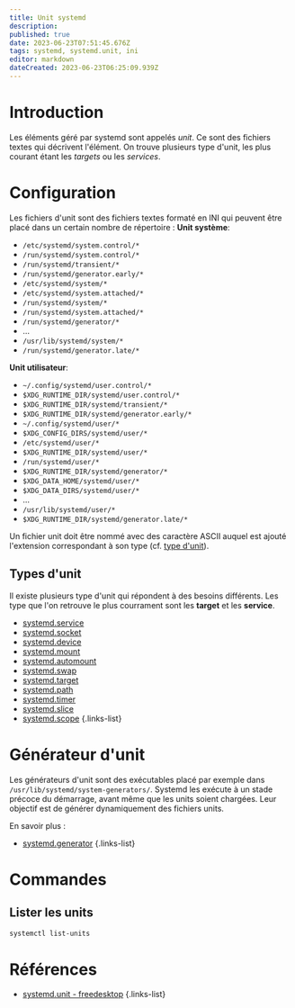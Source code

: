 ```yaml
---
title: Unit systemd
description: 
published: true
date: 2023-06-23T07:51:45.676Z
tags: systemd, systemd.unit, ini
editor: markdown
dateCreated: 2023-06-23T06:25:09.939Z
---
```


# Introduction
Les éléments géré par systemd sont appelés *unit*. Ce sont des fichiers textes qui décrivent l'élément. On trouve plusieurs type d'unit, les plus courant étant les *targets* ou les *services*.

# Configuration
Les fichiers d'unit sont des fichiers textes formaté en INI qui peuvent être placé dans un certain nombre de répertoire :
**Unit système**:
- `/etc/systemd/system.control/*`
- `/run/systemd/system.control/*`
- `/run/systemd/transient/*`
- `/run/systemd/generator.early/*`
- `/etc/systemd/system/*`
- `/etc/systemd/system.attached/*`
- `/run/systemd/system/*`
- `/run/systemd/system.attached/*`
- `/run/systemd/generator/*`
- …
- `/usr/lib/systemd/system/*`
- `/run/systemd/generator.late/*`

**Unit utilisateur**:
- `~/.config/systemd/user.control/*`
- `$XDG_RUNTIME_DIR/systemd/user.control/*`
- `$XDG_RUNTIME_DIR/systemd/transient/*`
- `$XDG_RUNTIME_DIR/systemd/generator.early/*`
- `~/.config/systemd/user/*`
- `$XDG_CONFIG_DIRS/systemd/user/*`
- `/etc/systemd/user/*`
- `$XDG_RUNTIME_DIR/systemd/user/*`
- `/run/systemd/user/*`
- `$XDG_RUNTIME_DIR/systemd/generator/*`
- `$XDG_DATA_HOME/systemd/user/*`
- `$XDG_DATA_DIRS/systemd/user/*`
- …
- `/usr/lib/systemd/user/*`
- `$XDG_RUNTIME_DIR/systemd/generator.late/*`

Un fichier unit doit être nommé avec des caractère ASCII auquel est ajouté l'extension correspondant à son type (cf. [type d'unit](/systemd/unit#type-dunit)).

## Types d'unit
Il existe plusieurs type d'unit qui répondent à des besoins différents. Les type que l'on retrouve le plus courrament sont les **target** et les **service**.

- [systemd.service](/systemd/unit/service)
- [systemd.socket](/systemd/unit/socket)
- [systemd.device](/systemd/unit/device)
- [systemd.mount](/systemd/unit/mount)
- [systemd.automount](/systemd/unit/automount)
- [systemd.swap](/systemd/unit/swap)
- [systemd.target](/systemd/unit/target)
- [systemd.path](/systemd/unit/path)
- [systemd.timer](/systemd/unit/timer)
- [systemd.slice](/systemd/unit/slice)
- [systemd.scope](/systemd/unit/scope)
{.links-list}

# Générateur d'unit
Les générateurs d'unit sont des exécutables placé par exemple dans `/usr/lib/systemd/system-generators/`. Systemd les exécute à un stade précoce du démarrage, avant même que les units soient chargées. Leur objectif est de générer dynamiquement des fichiers units.

En savoir plus :
- [systemd.generator](/systemd/unit/generator)
{.links-list}

# Commandes
## Lister les units
```bash
systemctl list-units
```

# Références
- [systemd.unit - freedesktop](https://www.freedesktop.org/software/systemd/man/systemd.unit.html)
{.links-list}